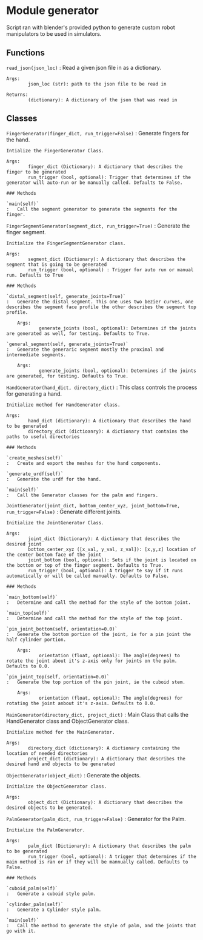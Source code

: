 Module generator
================
Script ran with blender's provided python to generate custom robot manipulators to be used in simulators.

Functions
---------

    
`read_json(json_loc)`
:   Read a given json file in as a dictionary.
    
    Args:
            json_loc (str): path to the json file to be read in
    
    Returns:
            (dictionary): A dictionary of the json that was read in

Classes
-------

`FingerGenerator(finger_dict, run_trigger=False)`
:   Generate fingers for the hand.
    
    Intialize the FingerGenerator Class.
    
    Args:
            finger_dict (Dictionary): A dictionary that describes the finger to be generated
            run_trigger (bool, optional): Trigger that determines if the generator will auto-run or be manually called. Defaults to False.

    ### Methods

    `main(self)`
    :   Call the segment generator to generate the segments for the finger.

`FingerSegmentGenerator(segment_dict, run_trigger=True)`
:   Generate the finger segment.
    
    Initialize the FingerSegmentGenerator class.
    
    Args:
            segment_dict (Dictionary): A dictionary that describes the segment that is going to be generated
            run_trigger (bool, optional) : Trigger for auto run or manual run. Defaults to True

    ### Methods

    `distal_segment(self, generate_joints=True)`
    :   Generate the distal segment. This one uses two bezier curves, one describes the segment face profile the other describes the segment top profile.
        
        Args:
                generate_joints (bool, optional): Determines if the joints are generated as well, for testing. Defaults to True.

    `general_segment(self, generate_joints=True)`
    :   Generate the generaric segment mostly the proximal and intermediate segments.
        
        Args:
                generate_joints (bool, optional): Determines if the joints are generated, for testing. Defaults to True.

`HandGenerator(hand_dict, directory_dict)`
:   This class controls the process for generating a hand.
    
    Initialize method for HandGenerator class.
    
    Args:
            hand_dict (dictionary): A dictionary that describes the hand to be generated
            directory_dict (dictioanry): A dictionary that contains the paths to useful directories

    ### Methods

    `create_meshes(self)`
    :   Create and export the meshes for the hand components.

    `generate_urdf(self)`
    :   Generate the urdf for the hand.

    `main(self)`
    :   Call the Generator classes for the palm and fingers.

`JointGenerator(joint_dict, bottom_center_xyz, joint_bottom=True, run_trigger=False)`
:   Generate different joints.
    
    Initialize the JointGenerator Class.
    
    Args:
            joint_dict (Dictionary): A dictionary that describes the desired joint
            bottom_center_xyz ([x_val, y_val, z_val]): [x,y,z] location of the center bottom face of the joint 
            joint_bottom (bool, optional): Sets if the joint is located on the bottom or top of the finger segment. Defaults to True.
            run_trigger (bool, optional): A trigger te say if it runs automatically or will be called manually. Defaults to False.

    ### Methods

    `main_bottom(self)`
    :   Determine and call the method for the style of the bottom joint.

    `main_top(self)`
    :   Determine and call the method for the style of the top joint.

    `pin_joint_bottom(self, orientation=0.0)`
    :   Generate the bottom portion of the joint, ie for a pin joint the half cylinder portion.
        
        Args:
                orientation (float, optional): The angle(degrees) to rotate the joint about it's z-axis only for joints on the palm. Defaults to 0.0.

    `pin_joint_top(self, orientation=0.0)`
    :   Generate the top portion of the pin joint, ie the cuboid stem.
        
        Args:
                orientation (float, optional): The angle(degrees) for rotating the joint anbout it's z-axis. Defaults to 0.0.

`MainGenerator(directory_dict, project_dict)`
:   Main Class that calls the HandGenerator class and ObjectGenerator class.
    
    Initialize method for the MainGenerator.
    
    Args:
            directory_dict (dictionary): A dictionary containing the location of needed directories 
            project_dict (dictionary): A dictionary that describes the desired hand and objects to be generated

`ObjectGenerator(object_dict)`
:   Generate the objects.
    
    Initialize the ObjectGenerator class.
    
    Args:
            object_dict (Dictionary): A dictionary that describes the desired objects to be generated.

`PalmGenerator(palm_dict, run_trigger=False)`
:   Generator for the Palm.
    
    Initialize the PalmGenerator.
    
    Args:
            palm_dict (Dictionary): A dictionary that describes the palm to be generated
            run_trigger (bool, optional): A trigger that determines if the main method is ran or if they will be mannually called. Defaults to False.

    ### Methods

    `cuboid_palm(self)`
    :   Generate a cuboid style palm.

    `cylinder_palm(self)`
    :   Generate a Cylinder style palm.

    `main(self)`
    :   Call the method to generate the style of palm, and the joints that go with it.